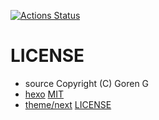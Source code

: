 [![Actions Status](https://github.com/gythialy/gythialy.github.io/workflows/Main%20workflow/badge.svg)](https://github.com/gythialy/gythialy.github.io/actions)

# LICENSE

- source Copyright (C) Goren G
- [hexo](https://github.com/hexojs/hexo) [MIT](https://github.com/hexojs/hexo/blob/master/LICENSE)
- [theme/next](https://github.com/next-theme/hexo-theme-next)  [LICENSE](https://github.com/next-theme/hexo-theme-next/blob/master/LICENSE.md)
